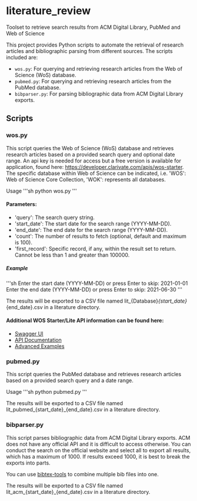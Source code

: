 # literature_review
Toolset to retrieve search results from ACM Digital Library, PubMed and Web of Science

This project provides Python scripts to automate the retrieval of research articles and bibliographic parsing from different sources. The scripts included are:

- `wos.py`: For querying and retrieving research articles from the Web of Science (WoS) database.
- `pubmed.py`: For querying and retrieving research articles from the PubMed database.
- `bibparser.py`: For parsing bibliographic data from ACM Digital Library exports.


## Scripts
### wos.py
This script queries the Web of Science (WoS) database and retrieves research articles based on a provided search query and optional date range.
An api key is needed for access but a free version is available for application, found here: https://developer.clarivate.com/apis/wos-starter.
The specific database within Web of Science can be indicated, i.e. 'WOS': Web of Science Core Collection, 'WOK': represents all databases.

Usage
'''sh
python wos.py
'''

#### Parameters:
* 'query': The search query string.
* 'start_date': The start date for the search range (YYYY-MM-DD).
* 'end_date': The end date for the search range (YYYY-MM-DD).
* 'count': The number of results to fetch (optional, default and maximum is 100).
* 'first_record': Specific record, if any, within the result set to return. Cannot be less than 1 and greater than 100000.

##### Example
'''sh
Enter the start date (YYYY-MM-DD) or press Enter to skip: 2021-01-01
Enter the end date (YYYY-MM-DD) or press Enter to skip: 2021-06-30
'''

The results will be exported to a CSV file named lit_{Database}_{start_date}_{end_date}.csv in a literature directory.

#### Additional WOS Starter/Lite API information can be found here:
- [Swagger UI](https://api.clarivate.com/swagger-ui/?apikey=none&url=https%3A%2F%2Fdeveloper.clarivate.com%2Fapis%2Fwoslite%2Fswagger)
- [API Documentation](https://api.clarivate.com/swagger-ui/?apikey=f1cab570b679ce889a915d389e5cb12c2bdb6962&url=https%3A%2F%2Fdeveloper.clarivate.com%2Fapis%2Fwos-starter%2Fswagger%3FforUser%3D350b7776826fdd8e4c2d2ecd2cefb91dd5e04df4)
- [Advanced Examples](https://images.webofknowledge.com//WOKRS529AR7/help/WOS/hp_advanced_examples.html)


### pubmed.py
This script queries the PubMed database and retrieves research articles based on a provided search query and a date range.

Usage
'''sh
python pubmed.py
'''

The results will be exported to a CSV file named lit_pubmed_{start_date}_{end_date}.csv in a literature directory.

### bibparser.py
This script parses bibliographic data from ACM Digital Library exports. ACM does not have any official API and it is difficult to access otherwise. You can conduct the search on the official website and select all to export all results, which has a maximum of 1000. If results exceed 1000, it is best to break the exports into parts. 

You can use [bibtex-tools](https://pypi.org/project/bibtextools/#:~:text=isbn%20literature.bib-,Combining%20Bib%20Files,occur%20after%20merging%20the%20files) to combine multiple bib files into one. 

The results will be exported to a CSV file named lit_acm_{start_date}_{end_date}.csv in a literature directory.